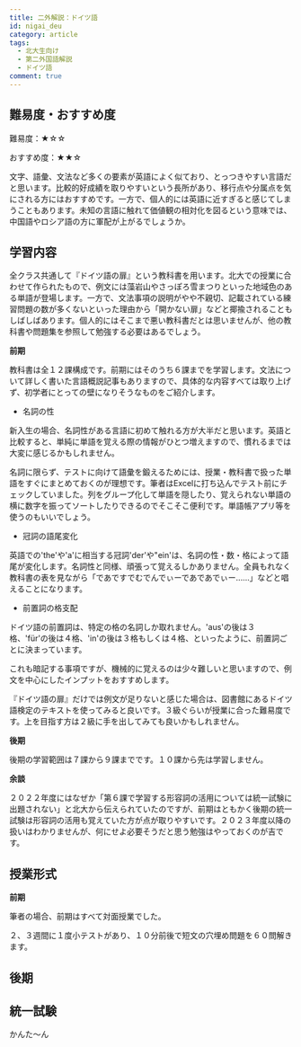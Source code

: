 ```yaml
---
title: 二外解説：ドイツ語
id: nigai_deu
category: article
tags:
  - 北大生向け
  - 第二外国語解説
  - ドイツ語
comment: true
---
```

## 難易度・おすすめ度

難易度：★☆☆

おすすめ度：★★☆

文字、語彙、文法など多くの要素が英語によく似ており、とっつきやすい言語だと思います。比較的好成績を取りやすいという長所があり、移行点や分属点を気にされる方にはおすすめです。一方で、個人的には英語に近すぎると感じてしまうこともあります。未知の言語に触れて価値観の相対化を図るという意味では、中国語やロシア語の方に軍配が上がるでしょうか。

## 学習内容

全クラス共通して『ドイツ語の扉』という教科書を用います。北大での授業に合わせて作られたもので、例文には藻岩山やさっぽろ雪まつりといった地域色のある単語が登場します。一方で、文法事項の説明がやや不親切、記載されている練習問題の数が多くないといった理由から「開かない扉」などと揶揄されることもしばしばあります。個人的にはそこまで悪い教科書だとは思いませんが、他の教科書や問題集を参照して勉強する必要はあるでしょう。

**前期**　

教科書は全１２課構成です。前期にはそのうち６課までを学習します。文法について詳しく書いた言語概説記事もありますので、具体的な内容すべては取り上げず、初学者にとっての壁になりそうなものをご紹介します。

* 名詞の性

新入生の場合、名詞性がある言語に初めて触れる方が大半だと思います。英語と比較すると、単純に単語を覚える際の情報がひとつ増えますので、慣れるまでは大変に感じるかもしれません。

名詞に限らず、テストに向けて語彙を鍛えるためには、授業・教科書で扱った単語をすぐにまとめておくのが理想です。筆者はExcelに打ち込んでテスト前にチェックしていました。列をグループ化して単語を隠したり、覚えられない単語の横に数字を振ってソートしたりできるのでそこそこ便利です。単語帳アプリ等を使うのもいいでしょう。

*  冠詞の語尾変化

英語での'the'や'a'に相当する冠詞'der'や"ein'は、名詞の性・数・格によって語尾が変化します。名詞性と同様、頑張って覚えるしかありません。全員もれなく教科書の表を見ながら「であですでむでんでぃーであであでぃー......」などと唱えることになります。

* 前置詞の格支配

ドイツ語の前置詞は、特定の格の名詞しか取れません。'aus'の後は３格、'für'の後は４格、'in'の後は３格もしくは４格、といったように、前置詞ごとに決まっています。

これも暗記する事項ですが、機械的に覚えるのは少々難しいと思いますので、例文を中心にしたインプットをおすすめします。

『ドイツ語の扉』だけでは例文が足りないと感じた場合は、図書館にあるドイツ語検定のテキストを使ってみると良いです。３級ぐらいが授業に合った難易度です。上を目指す方は２級に手を出してみても良いかもしれません。



**後期**

後期の学習範囲は７課から９課までです。１０課から先は学習しません。



**余談**

２０２２年度にはなぜか「第６課で学習する形容詞の活用については統一試験に出題されない」と北大から伝えられていたのですが、前期はともかく後期の統一試験は形容詞の活用も覚えていた方が点が取りやすいです。２０２３年度以降の扱いはわかりませんが、何にせよ必要そうだと思う勉強はやっておくのが吉です。

## 授業形式

**前期**

筆者の場合、前期はすべて対面授業でした。

２、３週間に１度小テストがあり、１０分前後で短文の穴埋め問題を６０問解きます。

## 後期

## 統一試験

かんた～ん
